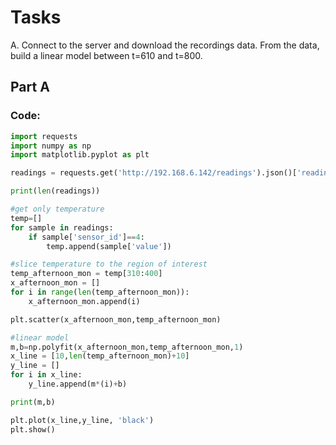 # Tasks
A. Connect to the server and download the recordings data. From the data, build a linear model between t=610 and t=800.

## Part A

### Code:

```.py
import requests
import numpy as np
import matplotlib.pyplot as plt

readings = requests.get('http://192.168.6.142/readings').json()['readings'][0]

print(len(readings))

#get only temperature
temp=[]
for sample in readings:
    if sample['sensor_id']==4:
        temp.append(sample['value'])

#slice temperature to the region of interest
temp_afternoon_mon = temp[310:400]
x_afternoon_mon = []
for i in range(len(temp_afternoon_mon)):
    x_afternoon_mon.append(i)

plt.scatter(x_afternoon_mon,temp_afternoon_mon)

#linear model
m,b=np.polyfit(x_afternoon_mon,temp_afternoon_mon,1)
x_line = [10,len(temp_afternoon_mon)+10]
y_line = []
for i in x_line:
    y_line.append(m*(i)+b)

print(m,b)

plt.plot(x_line,y_line, 'black')
plt.show()
```


